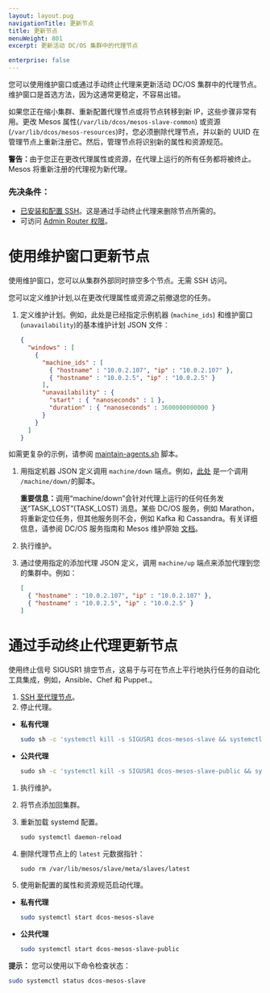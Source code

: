 ```yaml
---
layout: layout.pug
navigationTitle: 更新节点
title: 更新节点
menuWeight: 801
excerpt: 更新活动 DC/OS 集群中的代理节点

enterprise: false
---
```



您可以使用维护窗口或通过手动终止代理来更新活动 DC/OS 集群中的代理节点。维护窗口是首选方法，因为这通常更稳定，不容易出错。

如果您正在缩小集群、重新配置代理节点或将节点转移到新 IP，这些步骤非常有用。更改 Mesos 属性(`⁠⁠⁠⁠/var/lib/dcos/mesos-slave-common`⁠⁠⁠⁠) 或资源(⁠⁠⁠⁠`/var/lib/dcos/mesos-resources`⁠⁠⁠⁠)时，您必须删除代理节点，并以新的 UUID 在管理节点上重新注册它。然后，管理节点将识别新的属性和资源规范。

<p class="message--warning"><strong>警告：</strong>⁠⁠⁠由于您正在更改代理属性或资源，在代理上运行的所有任务都将被终止。Mesos 将重新注册的代理视为新代理。</p>

### 先决条件：

* [已安装和配置 SSH](/cn/1.11/administering-clusters/sshcluster/)。这是通过手动终止代理来删除节点所需的。
* 可访问 [Admin Router 权限](/cn/1.11/overview/architecture/components/#admin-router)。

# 使用维护窗口更新节点
使用维护窗口，您可以从集群外部同时排空多个节点。无需 SSH 访问。

您可以定义维护计划,以在更改代理属性或资源之前撤退您的任务。

1. 定义维护计划。例如，此处是已经指定示例机器 (`machine_ids`) 和维护窗口(`unavailability`)的基本维护计划 JSON 文件：

    ```json
    {
      "windows" : [
        {
          "machine_ids" : [
            { "hostname" : "10.0.2.107", "ip" : "10.0.2.107" },
            { "hostname" : "10.0.2.5", "ip" : "10.0.2.5" }
          ],
          "unavailability" : {
            "start" : { "nanoseconds" : 1 },
            "duration" : { "nanoseconds" : 3600000000000 }
          }
        }
      ]
    }
    ```

 如需更复杂的示例，请参阅 [maintain-agents.sh](https://github.com/vishnu2kmohan/dcos-toolbox/blob/master/mesos/maintain-agents.sh) 脚本。

1. 用指定机器 JSON 定义调用 `⁠⁠⁠⁠machine/down` 端点。例如，[此处](https://github.com/vishnu2kmohan/dcos-toolbox/blob/master/mesos/down-agents.sh) 是一个调用 `/machine/down/`的脚本。

    <p class="message--important"><strong>重要信息：</strong>调用“machine/down”会针对代理上运行的任何任务发送“TASK_LOST”(TASK_LOST) 消息。某些 DC/OS 服务，例如 Marathon，将重新定位任务，但其他服务则不会，例如 Kafka 和 Cassandra。有关详细信息，请参阅 DC/OS 服务指南和 Mesos 维护原始 <a href="https://mesos.apache.org/documentation/latest/maintenance/">文档</a>。</p>
    
1. 执行维护。
1. 通过使用指定的添加代理 JSON 定义，调用 `⁠⁠⁠⁠machine/up` 端点来添加代理到您的集群中。例如：

    ```json
    [
      { "hostname" : "10.0.2.107", "ip" : "10.0.2.107" },
      { "hostname" : "10.0.2.5", "ip" : "10.0.2.5" }
    ]
    ```

# 通过手动终止代理更新节点
使用终止信号 SIGUSR1 排空节点，这易于与可在节点上平行地执行任务的自动化工具集成，例如，Ansible、Chef 和 Puppet.。

1. [SSH 至代理节点](/cn/1.11/administering-clusters/sshcluster/)。
1. 停止代理。

 - **私有代理**

      ```bash
      sudo sh -c 'systemctl kill -s SIGUSR1 dcos-mesos-slave && systemctl stop dcos-mesos-slave'
      ```
 - **公共代理**

      ```bash
      ⁠⁠⁠⁠sudo sh -c 'systemctl kill -s SIGUSR1 dcos-mesos-slave-public && systemctl stop dcos-mesos-slave-public'
      ```

1. 执行维护。
1. 将节点添加回集群。
 1. 重新加载 systemd 配置。

      ```bash
      ﻿⁠⁠sudo systemctl daemon-reload
      ```

 1. 删除代理节点上的 `latest` 元数据指针：

      ```bash
      ⁠⁠⁠⁠sudo rm /var/lib/mesos/slave/meta/slaves/latest
      ```

 1. 使用新配置的属性和资源规范启动代理。

 - **私有代理**

      ```bash
      sudo systemctl start dcos-mesos-slave
      ```
 - **公共代理**

      ```bash
      sudo systemctl start dcos-mesos-slave-public
      ```

 **提示：** 您可以使用以下命令检查状态：

  ```bash
  sudo systemctl status dcos-mesos-slave
  ```
